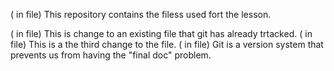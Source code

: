  ( in file) This repository contains the filess used fort the lesson.

( in file) This is change to an existing file that git has already trtacked.
( in file) This is a the third change to the file. 
( in file) Git is a version system that prevents us from having the "final doc" problem. 
